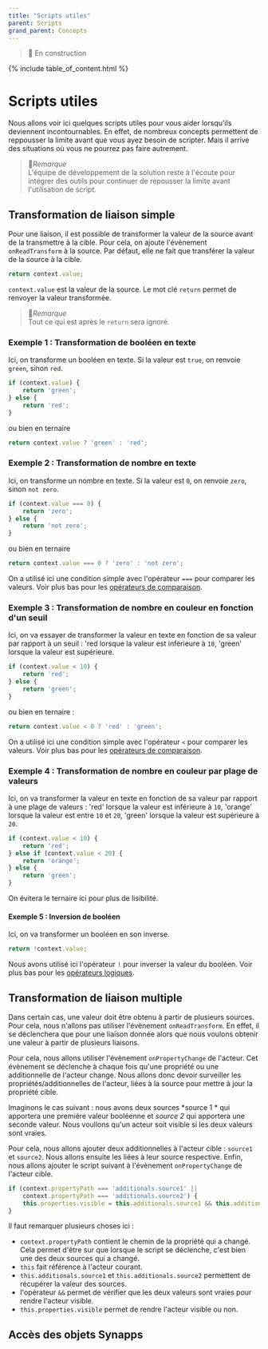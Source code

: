 ```yaml
---
title: "Scripts utiles"
parent: Scripts
grand_parent: Concepts
---
```


> 🚧 En construction

{% include table_of_content.html %}

# Scripts utiles

Nous allons voir ici quelques scripts utiles pour vous aider lorsqu'ils deviennent incontournables.
En effet, de nombreux concepts permettent de reppousser la limite avant que vous ayez besoin de scripter. Mais il arrive des situations où vous ne pourrez pas faire autrement.

>📌*Remarque*<br>
 L'équipe de développement de la solution reste à l'écoute pour intégrer des outils pour continuer de repousser la limite avant l'utilisation de script.

## Transformation de liaison simple

Pour une liaison, il est possible de transformer la valeur de la source avant de la transmettre à la cible. Pour cela, on ajoute l'évènement `onReadTransform` à la source.
Par défaut, elle ne fait que transférer la valeur de la source à la cible.

```javascript
return context.value;
```

`context.value` est la valeur de la source. Le mot clé `return` permet de renvoyer la valeur transformée.

> 📌*Remarque*<br>
Tout ce qui est après le `return` sera ignoré.


### Exemple 1 : Transformation de booléen en texte

Ici, on transforme un booléen en texte. Si la valeur est `true`, on renvoie `green`, sinon `red`.

```javascript
if (context.value) {
    return 'green';
} else {
    return 'red';
}
```

ou bien en ternaire

```javascript
return context.value ? 'green' : 'red';
```

### Exemple 2 : Transformation de nombre en texte

Ici, on transforme un nombre en texte. Si la valeur est `0`, on renvoie `zero`, sinon `not zero`.

```javascript
if (context.value === 0) {
    return 'zero';
} else {
    return 'not zero';
}
```

ou bien en ternaire

```javascript
return context.value === 0 ? 'zero' : 'not zero';
```

On a utilisé ici une condition simple avec l'opérateur `===` pour comparer les valeurs. Voir plus bas pour les [opérateurs de comparaison](#les-opérateurs-de-comparaison).

### Exemple 3 : Transformation de nombre en couleur en fonction d'un seuil
Ici, on va essayer de transformer la valeur en texte en fonction de sa valeur par rapport à un seuil : 'red lorsque la valeur est inférieure à `10`, 'green' lorsque la valeur est supérieure.

```javascript
if (context.value < 10) {
    return 'red';
} else {
    return 'green';
}
```

ou bien en ternaire :

```javascript
return context.value < 0 ? 'red' : 'green';
```

On a utilisé ici une condition simple avec l'opérateur `<` pour comparer les valeurs. Voir plus bas pour les [opérateurs de comparaison](#les-opérateurs-de-comparaison).

### Exemple 4 : Transformation de nombre en couleur par plage de valeurs

Ici, on va transformer la valeur en texte en fonction de sa valeur par rapport à une plage de valeurs : 'red' lorsque la valeur est inférieure à `10`, 'orange' lorsque la valeur est entre `10` et `20`, 'green' lorsque la valeur est supérieure à `20`.

```javascript
if (context.value < 10) {
    return 'red';
} else if (context.value < 20) {
    return 'orange';
} else {
    return 'green';
}
```

On évitera le ternaire ici pour plus de lisibilité.

#### Exemple 5 : Inversion de booléen

Ici, on va transformer un booléen en son inverse.

```javascript
return !context.value;
```

Nous avons utilisé ici l'opérateur `!` pour inverser la valeur du booléen. Voir plus bas pour les [opérateurs logiques](#les-opérateurs-logiques).


## Transformation de liaison multiple

Dans certain cas, une valeur doit être obtenu à partir de plusieurs sources. Pour cela, nous n'allons pas utiliser l'évènement `onReadTransform`. En effet, il se déclenchera que pour une liaison donnée alors que nous voulons obtenir une valeur à partir de plusieurs liaisons.

Pour cela, nous allons utiliser l'évènement `onPropertyChange` de l'acteur. Cet évènement se déclenche à chaque fois qu'une propriété ou une additionnelle de l'acteur change. Nous allons donc devoir surveiller les propriétés/additionnelles de l'acteur, liées à la source pour mettre à jour la propriété cible.

Imaginons le cas suivant : nous avons deux sources *source 1 * qui apportera une première valeur booléenne et *source 2* qui apportera une seconde valeur. Nous voullons qu'un acteur soit visible si les deux valeurs sont vraies.

Pour cela, nous allons ajouter deux additionnelles à l'acteur cible : `source1` et `source2`. Nous allons ensuite les liées à leur source respective. Enfin, nous allons ajouter le script suivant à l'évènement `onPropertyChange` de l'acteur cible.

```javascript
if (context.propertyPath === 'additionals.source1' ||
    context.propertyPath === 'additionals.source2') {
    this.properties.visible = this.additionals.source1 && this.additionals.source2;
}
```

Il faut remarquer plusieurs choses ici :
- `context.propertyPath` contient le chemin de la propriété qui a changé. Cela permet d'être sur que lorsque le script se déclenche, c'est bien une des deux sources qui a changé.
- `this` fait référence à l'acteur courant.
- `this.additionals.source1` et `this.additionals.source2` permettent de récupérer la valeur des sources.
- l'opérateur `&&` permet de vérifier que les deux valeurs sont vraies pour rendre l'acteur visible.
- `this.properties.visible` permet de rendre l'acteur visible ou non.


## Accès des objets Synapps
